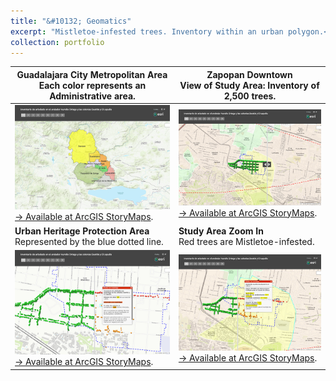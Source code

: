 ```yaml
---
title: "&#10132; Geomatics"
excerpt: "Mistletoe-infested trees. Inventory within an urban polygon.<br/><img src='/images/thn_georeferenced_inventory_trees_A.png'>"
collection: portfolio
---
```


| Guadalajara City Metropolitan Area  <br />  Each color represents an Administrative area. | Zapopan Downtown <br />  View of Study Area: Inventory of 2,500 trees.|
| ----------- | ----------- |
| ![Urban Heritage Protection Area](/images/thn_georeferenced_inventory_trees_A.png )  <br /> [&#8594; Available at ArcGIS StoryMaps](https://www.arcgis.com/apps/StorytellingSwipe/index.html?appid=e02b45f5efb74b10a24bc7ad9f962b7f " ESRI ArcGis Story Maps").    | ![Urban Heritage Protection Area](/images/thn_georeferenced_inventory_trees_B.png )   [&#8594; Available at ArcGIS StoryMaps](https://www.arcgis.com/apps/StorytellingSwipe/index.html?appid=e02b45f5efb74b10a24bc7ad9f962b7f " ESRI ArcGis Story Maps").   |
| **Urban Heritage Protection Area**  <br /> Represented by the blue dotted line.   | **Study Area Zoom In**  <br /> Red trees are Mistletoe-infested.|
| ![Urban Heritage Protection Area](/images/thn_georeferenced_inventory_trees_C.png ) [&#8594; Available at ArcGIS StoryMaps](https://www.arcgis.com/apps/StorytellingSwipe/index.html?appid=e02b45f5efb74b10a24bc7ad9f962b7f " ESRI ArcGis Story Maps"). | ![Urban Heritage Protection Area](/images/thn_georeferenced_inventory_trees_D.png )    [&#8594; Available at ArcGIS StoryMaps](https://www.arcgis.com/apps/StorytellingSwipe/index.html?appid=e02b45f5efb74b10a24bc7ad9f962b7f " ESRI ArcGis Story Maps").     |

